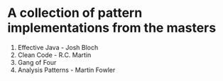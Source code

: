 # A collection of pattern implementations from the masters
1. Effective Java - Josh Bloch
2. Clean Code - R.C. Martin
3. Gang of Four
4. Analysis Patterns - Martin Fowler
